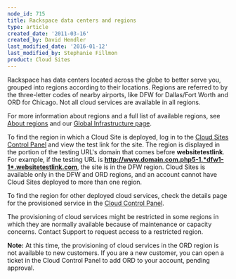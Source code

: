 ```yaml
---
node_id: 715
title: Rackspace data centers and regions
type: article
created_date: '2011-03-16'
created_by: David Hendler
last_modified_date: '2016-01-12'
last_modified_by: Stephanie Fillmon
product: Cloud Sites
---
```


Rackspace has data centers located across the globe to better serve you,
grouped into regions according to their locations. Regions are referred
to by the three-letter codes of nearby airports, like DFW for
Dallas/Fort Worth and ORD for Chicago. <span>Not all cloud services are
available in all regions.</span>

For more information about regions and a full list of available regions,
see [About
regions](/how-to/about-regions) and our [Global
Infrastructure page](http://www.rackspace.com/about/datacenters/).

To find the region in which a Cloud Site is deployed, log in to the
[Cloud Sites Control Panel](https://manage.rackspacecloud.com/) and view
the test link for the site. The region is displayed in the portion of
the testing URL's domain that comes before **websitetestlink**. For
example, if the testing URL is
**http://www.domain.com.php5-1.*dfw1-1*.websitetestlink.com**, the site
is in the DFW region. Cloud Sites is available only in the DFW and ORD
regions, and an account cannot have Cloud Sites deployed to more than
one region.

To find the region for other deployed cloud services, check the details
page for the provisioned service in the [Cloud Control
Panel](https://mycloud.rackspace.com/)<span>.</span>

<span>The provisioning of cloud services might be restricted in some
regions in which they are normally available because of maintenance or
capacity concerns. Contact Support to request access to a restricted
region.</span>

**Note:** At this time, the provisioning of cloud services in the ORD
region is not available to new customers. If you are a new customer, you
can open a ticket in the Cloud Control Panel to add ORD to your account,
pending approval.

